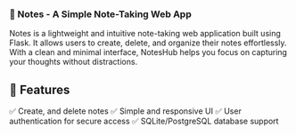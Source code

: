 ### 📝 Notes - A Simple Note-Taking Web App

Notes is a lightweight and intuitive note-taking web application built using Flask. It allows users to create, delete, and organize their notes effortlessly. With a clean and minimal interface, NotesHub helps you focus on capturing your thoughts without distractions.

## 🚀 Features

✅ Create, and delete notes
✅ Simple and responsive UI
✅ User authentication for secure access
✅ SQLite/PostgreSQL database support
